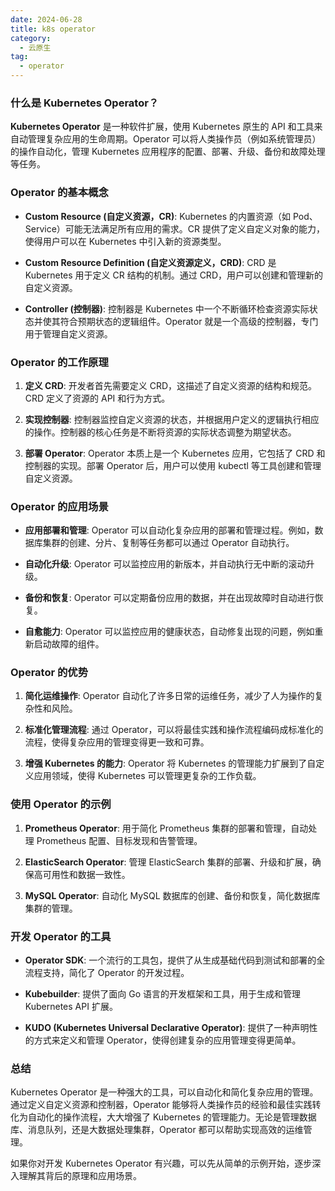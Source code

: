 ```yaml
---
date: 2024-06-28
title: k8s operator
category:
  - 云原生
tag:
  - operator
---
```


### 什么是 Kubernetes Operator？

**Kubernetes Operator** 是一种软件扩展，使用 Kubernetes 原生的 API 和工具来自动管理复杂应用的生命周期。Operator 可以将人类操作员（例如系统管理员）的操作自动化，管理 Kubernetes 应用程序的配置、部署、升级、备份和故障处理等任务。

### Operator 的基本概念

- **Custom Resource (自定义资源，CR)**:
  Kubernetes 的内置资源（如 Pod、Service）可能无法满足所有应用的需求。CR 提供了定义自定义对象的能力，使得用户可以在 Kubernetes 中引入新的资源类型。

- **Custom Resource Definition (自定义资源定义，CRD)**:
  CRD 是 Kubernetes 用于定义 CR 结构的机制。通过 CRD，用户可以创建和管理新的自定义资源。

- **Controller (控制器)**:
  控制器是 Kubernetes 中一个不断循环检查资源实际状态并使其符合预期状态的逻辑组件。Operator 就是一个高级的控制器，专门用于管理自定义资源。

### Operator 的工作原理

1. **定义 CRD**:
   开发者首先需要定义 CRD，这描述了自定义资源的结构和规范。CRD 定义了资源的 API 和行为方式。

2. **实现控制器**:
   控制器监控自定义资源的状态，并根据用户定义的逻辑执行相应的操作。控制器的核心任务是不断将资源的实际状态调整为期望状态。

3. **部署 Operator**:
   Operator 本质上是一个 Kubernetes 应用，它包括了 CRD 和控制器的实现。部署 Operator 后，用户可以使用 kubectl 等工具创建和管理自定义资源。

### Operator 的应用场景

- **应用部署和管理**:
  Operator 可以自动化复杂应用的部署和管理过程。例如，数据库集群的创建、分片、复制等任务都可以通过 Operator 自动执行。

- **自动化升级**:
  Operator 可以监控应用的新版本，并自动执行无中断的滚动升级。

- **备份和恢复**:
  Operator 可以定期备份应用的数据，并在出现故障时自动进行恢复。

- **自愈能力**:
  Operator 可以监控应用的健康状态，自动修复出现的问题，例如重新启动故障的组件。

### Operator 的优势

1. **简化运维操作**:
   Operator 自动化了许多日常的运维任务，减少了人为操作的复杂性和风险。

2. **标准化管理流程**:
   通过 Operator，可以将最佳实践和操作流程编码成标准化的流程，使得复杂应用的管理变得更一致和可靠。

3. **增强 Kubernetes 的能力**:
   Operator 将 Kubernetes 的管理能力扩展到了自定义应用领域，使得 Kubernetes 可以管理更复杂的工作负载。

### 使用 Operator 的示例

1. **Prometheus Operator**:
   用于简化 Prometheus 集群的部署和管理，自动处理 Prometheus 配置、目标发现和告警管理。

2. **ElasticSearch Operator**:
   管理 ElasticSearch 集群的部署、升级和扩展，确保高可用性和数据一致性。

3. **MySQL Operator**:
   自动化 MySQL 数据库的创建、备份和恢复，简化数据库集群的管理。

### 开发 Operator 的工具

- **Operator SDK**:
  一个流行的工具包，提供了从生成基础代码到测试和部署的全流程支持，简化了 Operator 的开发过程。

- **Kubebuilder**:
  提供了面向 Go 语言的开发框架和工具，用于生成和管理 Kubernetes API 扩展。

- **KUDO (Kubernetes Universal Declarative Operator)**:
  提供了一种声明性的方式来定义和管理 Operator，使得创建复杂的应用管理变得更简单。

### 总结

Kubernetes Operator 是一种强大的工具，可以自动化和简化复杂应用的管理。通过定义自定义资源和控制器，Operator 能够将人类操作员的经验和最佳实践转化为自动化的操作流程，大大增强了 Kubernetes 的管理能力。无论是管理数据库、消息队列，还是大数据处理集群，Operator 都可以帮助实现高效的运维管理。

如果你对开发 Kubernetes Operator 有兴趣，可以先从简单的示例开始，逐步深入理解其背后的原理和应用场景。